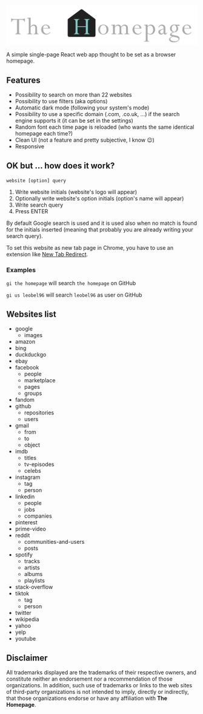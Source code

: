 <p align="center">
  <img
    alt="Logo"
    src="resources/logo.svg"
    width="800"
  />
</p>

A simple single-page React web app thought to be set as a browser homepage.

## Features

- Possibility to search on more than 22 websites
- Possibility to use filters (aka options)
- Automatic dark mode (following your system's mode)
- Possibility to use a specific domain (.com, .co.uk, ...) if the search engine supports it (it can be set in the settings)
- Random font each time page is reloaded (who wants the same identical homepage each time?)
- Clean UI (not a feature and pretty subjective, I know 😉)
- Responsive

## OK but ... how does it work?

`website [option] query`

1. Write website initials (website's logo will appear)
2. Optionally write website's option initials (option's name will appear)
3. Write search query
4. Press ENTER

By default Google search is used and it is used also when no match is found for the initials inserted (meaning that probably you are already writing your search query).

To set this website as new tab page in Chrome, you have to use an extension like [New Tab Redirect](https://chrome.google.com/webstore/detail/new-tab-redirect/icpgjfneehieebagbmdbhnlpiopdcmna).

### Examples

`gi the homepage` will search `the homepage` on GitHub

`gi us leobel96` will search `leobel96` as user on GitHub

## Websites list

* google
  - images
* amazon
* bing
* duckduckgo
* ebay
* facebook
  - people
  - marketplace
  - pages
  - groups
* fandom
* github
  - repositories
  - users
* gmail
  - from
  - to
  - object
* imdb
  - titles
  - tv-episodes
  - celebs
* instagram
  - tag
  - person
* linkedin
  - people
  - jobs
  - companies
* pinterest
* prime-video
* reddit
  - communities-and-users
  - posts
* spotify
  - tracks
  - artists
  - albums
  - playlists
* stack-overflow
* tiktok
  - tag
  - person
* twitter
* wikipedia
* yahoo
* yelp
* youtube

## Disclaimer

All trademarks displayed are the trademarks of their respective owners, and constitute neither an endorsement nor a recommendation of those organizations. In addition, such use of trademarks or links to the web sites of third-party organizations is not intended to imply, directly or indirectly, that those organizations endorse or have any affiliation with **The Homepage**.
